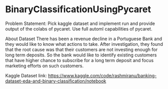 # BinaryClassificationUsingPycaret

Problem Statement:
Pick kaggle dataset and implement run and provide output of the colabs of pycaret. Use full automl capabilities of pycaret.

About Dataset
There has been a revenue decline in a Portuguese Bank and they would like to know what actions to take. After investigation, they found that the root cause was that their customers are not investing enough for long term deposits. So the bank would like to identify existing customers that have higher chance to subscribe for a long term deposit and focus marketing efforts on such customers.

Kaggle Dataset link: https://www.kaggle.com/code/rashmiranu/banking-dataset-eda-and-binary-classification/notebook
